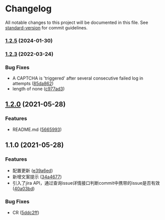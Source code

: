 # Changelog

All notable changes to this project will be documented in this file. See [standard-version](https://github.com/conventional-changelog/standard-version) for commit guidelines.

### [1.2.5](https://github.com/DivinerWJ/commitlint-plugin-with-jira-issue/compare/v1.2.4...v1.2.5) (2024-01-30)

### [1.2.3](https://github.com/DivinerWJ/commitlint-plugin-with-jira-issue/compare/v1.2.0...v1.2.3) (2022-03-24)


### Bug Fixes

* A CAPTCHA is 'triggered' after several consecutive failed log in attempts ([85da862](https://github.com/DivinerWJ/commitlint-plugin-with-jira-issue/commit/85da862edc4ba1d0b6cb28513bf7a36f619179fa))
* length of none ([c977ad3](https://github.com/DivinerWJ/commitlint-plugin-with-jira-issue/commit/c977ad3e4a1af67f0ba2c47a8dad64cd1d1f97b3))

## [1.2.0](https://github.com/DivinerWJ/commitlint-plugin-with-jira-issue/compare/v1.1.0...v1.2.0) (2021-05-28)


### Features

* README.md ([5665993](https://github.com/DivinerWJ/commitlint-plugin-with-jira-issue/commit/56659931e3f8adca4ebdc54d22ffeecbe44707f6))

## 1.1.0 (2021-05-28)


### Features

* 配置更新 ([e39a6ed](https://github.com/DivinerWJ/commitlint-plugin-with-jira-issue/commit/e39a6ed64e5f4fee11de29091f1c97303bbb3ead))
* 新增文案提示 ([34a4677](https://github.com/DivinerWJ/commitlint-plugin-with-jira-issue/commit/34a46779995a92b567af951bff9faea51e38537e))
* 引入了jira API，通过查询issue详情接口判断commit中携带的issue是否有效 ([40a03bd](https://github.com/DivinerWJ/commitlint-plugin-with-jira-issue/commit/40a03bd8c1ef41a753e26a6663e6ac9171477216))


### Bug Fixes

* CR ([5ddc2ff](https://github.com/DivinerWJ/commitlint-plugin-with-jira-issue/commit/5ddc2ff0672373b4a4c90fb69fc921c923503a1b))
